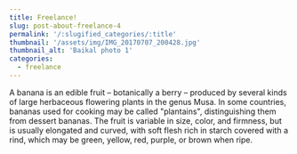 ```yaml
---
title: Freelance!
slug: post-about-freelance-4
permalink: '/:slugified_categories/:title'
thumbnail: '/assets/img/IMG_20170707_200428.jpg'
thumbnail_alt: 'Baikal photo 1'
categories:
  - freelance
---
```


A banana is an edible fruit – botanically a berry – produced by several kinds
of large herbaceous flowering plants in the genus Musa.
In some countries, bananas used for cooking may be called "plantains",
distinguishing them from dessert bananas. The fruit is variable in size, color,
and firmness, but is usually elongated and curved, with soft flesh rich in
starch covered with a rind, which may be green, yellow, red, purple, or brown
when ripe.
